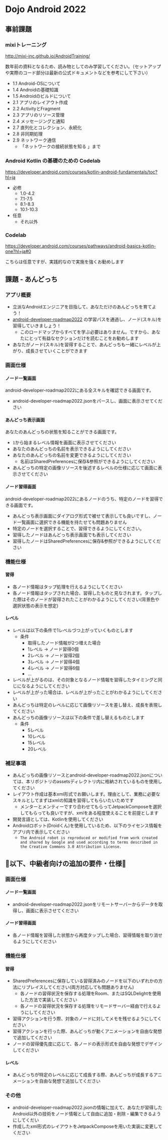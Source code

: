 # Dojo Android 2022

## 事前課題

### mixiトレーニング

http://mixi-inc.github.io/AndroidTraining/

数年前の資料となるため、読み物としてのみ学習してください。（セットアップや実際のコード部分は最新の公式ドキュメントなどを参考にして下さい）

- 1.1 Android-OSについて
- 1.4 Androidの基礎知識
- 1.5 Androidのビルドについて
- 2.1 アプリのレイアウト作成
- 2.2 ActivityとFragment
- 2.3 アプリのリソース管理
- 2.4 メッセージングと通知
- 2.7 直列化とコレクション、永続化
- 2.8 非同期処理
- 2.9 ネットワーク通信
    - 「ネットワークの接続状態を知る 」まで

### Android Kotlin の基礎のための Codelab

https://developer.android.com/courses/kotlin-android-fundamentals/toc?hl=ja

- 必修
    - 1.0-4.2
    - 7.1-7.5
    - 8.1-8.3
    - 10.1-10.3
- 任意
    - それ以外

### Codelab

https://developer.android.com/courses/pathways/android-basics-kotlin-one?hl=ja#0

こちらは任意ですが、実践的なので実施を強くお勧めします

## 課題 - あんどっち

### アプリ概要

- 立派なAndroidエンジニアを目指して、あなただけのあんどっちを育てよう！
- [android-developer-roadmap2022](https://github.com/skydoves/android-developer-roadmap)
  の学習パスを通過し、ノード(スキル)を習得していきましょう！
    - このロードマップからすべてを学ぶ必要はありません。ですから、あなたにとって有益なセクションだけを読むことをお勧めします
- あなたがノード(スキル)を習得することで、あんどっちも一緒にレベルが上がり、成長させていくことができます

### 画面仕様

#### ノード一覧画面

android-developer-roadmap2022にある全スキルを確認できる画面です。

- android-developer-roadmap2022.jsonをパースし、画面に表示させてください

#### あんどっち表示画面

あなたのあんどっちの状態を知ることができる画面です。

- `1`から始まるレべル情報を画面に表示させてください
- あなたのあんどっちの名前を表示できるようにしてください
- あなたのあんどっちの名前を変更できるようにしてください
    - 名前はSharedPreferencesに保存&参照ができるようにしてください
- あんどっちの特定の画像リソースを後述するレベルの仕様に応じて画面に表示させてください

#### ノード習得画面

android-developer-roadmap2022にあるノードのうち、特定のノードを習得できる画面です。

- あんどっち表示画面にダイアログ形式で被せて表示しても良いですし、ノード一覧画面に選択できる機能を持たせても問題ありません
- 特定のノードを選択することで、習得できるようにしてください。
- 習得したノードはあんどっち表示画面でも表示してください
- 習得したノードはSharedPreferencesに保存&参照ができるようにしてください

### 機能仕様

#### 習得

- 各ノード情報はタップ処理を行えるようにしてください
- 各ノード情報はタップされた場合、習得したものと見なされます。タップした際はそのノードが習得されたことがわかるようにしてください(背景色や選択状態の表示を想定)

#### レベル

- レベルは以下の条件で1レベルづつ上がっていくものとします
    - 条件
        - 取得したノード情報が2つ増えた場合
        - 1レベル → ノード習得0個
        - 2レベル → ノード習得2個
        - 3レベル → ノード習得4個
        - 4レベル → ノード習得6個
        - ...
- レベルが上がるのは、その対象となるノード情報を習得したタイミングと同じになるようにしてください
- レベルが上がった場合は、レベルが上がったことがわかるようにしてください
- あんどっちは特定のレベルに応じて画像リソースを差し替え、成長を表現してください
- あんどっちの画像リソースは以下の条件で差し替えるものとします
    - 条件
        - 5レベル
        - 10レベル
        - 15レベル
        - 20レベル

### 補足事項

- あんどっちの画像リソースとandroid-developer-roadmap2022.jsonについては、本リポジトリのassetsディレクトリ内に格納されているものを使用してください
- レイアウト作成は基本xml形式でお願いします。理由として、業務に必要なスキルとしてまずはxmlの知識を習得してもらいたいためです
    - メンターとメンティーですり合わせてもらってJetpackComposeを選択してもらっても良いですが、xmlをある程度使えることを前提とします
- 開発言語としては、Kotlinを使用してください
- Androidロボット(Droidくん)を使用しているため、以下のライセンス情報をアプリ内で表示してください
    - `The Android robot is reproduced or modified from work created and shared by Google and used according to terms described in the Creative Commons 3.0 Attribution License.`

## 🌟以下、中級者向けの追加の要件・仕様🌟

### 画面仕様

#### ノード一覧画面

- android-developer-roadmap2022.jsonをリモートサーバーからデータを取得し、画面に表示させてください

#### ノード習得画面

- 各ノード情報を習得した状態から再度タップした場合、習得情報を取り消せるようにしてください

### 機能仕様

#### 習得

- SharedPreferencesに保存している習得済みのノードを以下のいずれかの方法にリプレイスしてください(両方対応しても問題ありません)
    - 各ノードの習得状況を保存する処理をRoom、またはSQLDelightを使用した方法で実装してください
    - 各ノードの習得状況を保存する処理をリモードサーバー経由で行えるようにしてください
- 習得アクションを行う際、対象のノードに対してメモを残せるようにしてください
- 習得アクションを行った際、あんどっちが動くアニメーションを自由な発想で追加してください
- ノードの習得優先度に応じて、各ノードの表示形式を自由な発想でデザインしてください

#### レベル

- あんどっちが特定のレベルに応じて成長する際、あんどっちが成長するアニメーションを自由な発想で追加してください

### その他

- android-developer-roadmap2022.jsonの情報に加えて、あなたが習得したAndroid以外の技術をノード情報として自由に追加・削除・編集できるようにしてくだい
- 作成したxml形式のレイアウトをJetpackComposeを用いた実装に変更してください